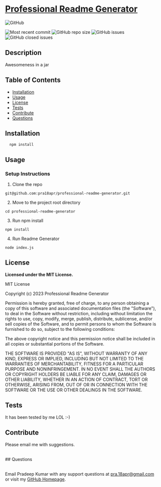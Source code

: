 
  # [Professional Readme Generator](https://github.com/pra18apr/professional-readme-generator)
  
  ![GitHub](https://img.shields.io/github/last-commit/pra18apr/professional-readme-generator)
  
  ![Most recent commit](https://img.shields.io/github/last-commit/pra18apr/professional-readme-generator)
  ![GitHub repo size](https://img.shields.io/github/repo-size/pra18apr/professional-readme-generator) ![GitHub issues](https://img.shields.io/github/issues-raw/pra18apr/professional-readme-generator) ![GitHub closed issues](https://img.shields.io/github/issues-closed-raw/pra18apr/professional-readme-generator)
  ## Description
  Awesomeness in a jar
  ## Table of Contents
  * [Installation](##Installation)
  * [Usage](##Usage)
  * [License](##License)
  * [Tests](##Tests) 
  * [Contribute](##Contribute)
  * [Questions](##Questions)
  
  ## Installation
  ```shell
    npm install
  ```
  
  
  ## Usage

  ### Setup Instructions

  1. Clone the repo

  ```shell
  git@github.com:pra18apr/professional-readme-generator.git
  ```

  2. Move to the project root directory

```shell
cd professional-readme-generator
```

3. Run npm install

```shell
npm install
```

4. Run Readme Generator

```shell
node index.js
```

  
  
  ## License

  **Licensed under the MIT License.**

 MIT License

Copyright (c) 2023 Professional Readme Generator

Permission is hereby granted, free of charge, to any person obtaining a copy
of this software and associated documentation files (the "Software"), to deal
in the Software without restriction, including without limitation the rights
to use, copy, modify, merge, publish, distribute, sublicense, and/or sell
copies of the Software, and to permit persons to whom the Software is
furnished to do so, subject to the following conditions:

The above copyright notice and this permission notice shall be included in all
copies or substantial portions of the Software.

THE SOFTWARE IS PROVIDED "AS IS", WITHOUT WARRANTY OF ANY KIND, EXPRESS OR
IMPLIED, INCLUDING BUT NOT LIMITED TO THE WARRANTIES OF MERCHANTABILITY,
FITNESS FOR A PARTICULAR PURPOSE AND NONINFRINGEMENT. IN NO EVENT SHALL THE
AUTHORS OR COPYRIGHT HOLDERS BE LIABLE FOR ANY CLAIM, DAMAGES OR OTHER
LIABILITY, WHETHER IN AN ACTION OF CONTRACT, TORT OR OTHERWISE, ARISING FROM,
OUT OF OR IN CONNECTION WITH THE SOFTWARE OR THE USE OR OTHER DEALINGS IN THE
SOFTWARE.


  
  
  ## Tests
  It has been tested by me LOL :-)
  
  
  ## Contribute
  Please email me with suggestions.
  

<br />
  ## Questions
<br />

  
    
  <br/>Email Pradeep Kumar with any support questions at <a href="mailto:pra.18apr@gmail.com">pra.18apr@gmail.com</a><br>
  or visit my <a href="https://github.com/pra18apr">GitHub Homepage</a>.
  